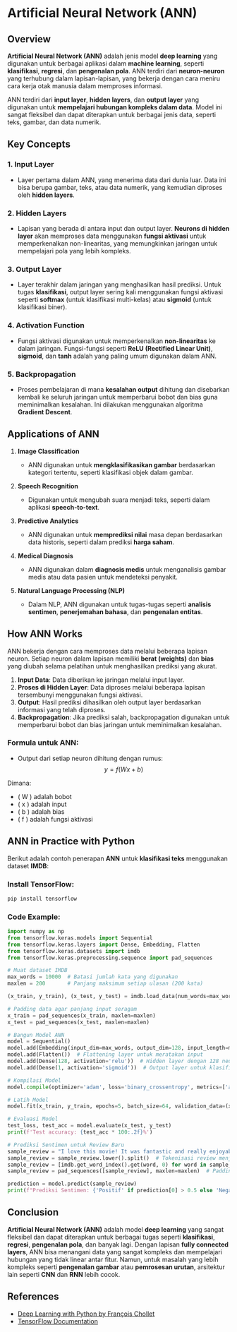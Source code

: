 
# Artificial Neural Network (ANN)

## Overview
**Artificial Neural Network (ANN)** adalah jenis model **deep learning** yang digunakan untuk berbagai aplikasi dalam **machine learning**, seperti **klasifikasi**, **regresi**, dan **pengenalan pola**. ANN terdiri dari **neuron-neuron** yang terhubung dalam lapisan-lapisan, yang bekerja dengan cara meniru cara kerja otak manusia dalam memproses informasi.

ANN terdiri dari **input layer**, **hidden layers**, dan **output layer** yang digunakan untuk **mempelajari hubungan kompleks dalam data**. Model ini sangat fleksibel dan dapat diterapkan untuk berbagai jenis data, seperti teks, gambar, dan data numerik.

## Key Concepts

### 1. **Input Layer**
   - Layer pertama dalam ANN, yang menerima data dari dunia luar. Data ini bisa berupa gambar, teks, atau data numerik, yang kemudian diproses oleh **hidden layers**.

### 2. **Hidden Layers**
   - Lapisan yang berada di antara input dan output layer. **Neurons di hidden layer** akan memproses data menggunakan **fungsi aktivasi** untuk memperkenalkan non-linearitas, yang memungkinkan jaringan untuk mempelajari pola yang lebih kompleks.

### 3. **Output Layer**
   - Layer terakhir dalam jaringan yang menghasilkan hasil prediksi. Untuk tugas **klasifikasi**, output layer sering kali menggunakan fungsi aktivasi seperti **softmax** (untuk klasifikasi multi-kelas) atau **sigmoid** (untuk klasifikasi biner).

### 4. **Activation Function**
   - Fungsi aktivasi digunakan untuk memperkenalkan **non-linearitas** ke dalam jaringan. Fungsi-fungsi seperti **ReLU (Rectified Linear Unit)**, **sigmoid**, dan **tanh** adalah yang paling umum digunakan dalam ANN.

### 5. **Backpropagation**
   - Proses pembelajaran di mana **kesalahan output** dihitung dan disebarkan kembali ke seluruh jaringan untuk memperbarui bobot dan bias guna meminimalkan kesalahan. Ini dilakukan menggunakan algoritma **Gradient Descent**.

## Applications of ANN

1. **Image Classification**
   - ANN digunakan untuk **mengklasifikasikan gambar** berdasarkan kategori tertentu, seperti klasifikasi objek dalam gambar.

2. **Speech Recognition**
   - Digunakan untuk mengubah suara menjadi teks, seperti dalam aplikasi **speech-to-text**.

3. **Predictive Analytics**
   - ANN digunakan untuk **memprediksi nilai** masa depan berdasarkan data historis, seperti dalam prediksi **harga saham**.

4. **Medical Diagnosis**
   - ANN digunakan dalam **diagnosis medis** untuk menganalisis gambar medis atau data pasien untuk mendeteksi penyakit.

5. **Natural Language Processing (NLP)**
   - Dalam NLP, ANN digunakan untuk tugas-tugas seperti **analisis sentimen**, **penerjemahan bahasa**, dan **pengenalan entitas**.

## How ANN Works

ANN bekerja dengan cara memproses data melalui beberapa lapisan neuron. Setiap neuron dalam lapisan memiliki **berat (weights)** dan **bias** yang diubah selama pelatihan untuk menghasilkan prediksi yang akurat.

1. **Input Data**: Data diberikan ke jaringan melalui input layer.
2. **Proses di Hidden Layer**: Data diproses melalui beberapa lapisan tersembunyi menggunakan fungsi aktivasi.
3. **Output**: Hasil prediksi dihasilkan oleh output layer berdasarkan informasi yang telah diproses.
4. **Backpropagation**: Jika prediksi salah, backpropagation digunakan untuk memperbarui bobot dan bias jaringan untuk meminimalkan kesalahan.

### Formula untuk ANN:
- Output dari setiap neuron dihitung dengan rumus:
  $$ y = f(Wx + b) $$

Dimana:
- \( W \) adalah bobot
- \( x \) adalah input
- \( b \) adalah bias
- \( f \) adalah fungsi aktivasi

## ANN in Practice with Python

Berikut adalah contoh penerapan **ANN** untuk **klasifikasi teks** menggunakan dataset **IMDB**:

### Install TensorFlow:
```bash
pip install tensorflow
```

### Code Example:
```python
import numpy as np
from tensorflow.keras.models import Sequential
from tensorflow.keras.layers import Dense, Embedding, Flatten
from tensorflow.keras.datasets import imdb
from tensorflow.keras.preprocessing.sequence import pad_sequences

# Muat dataset IMDB
max_words = 10000  # Batasi jumlah kata yang digunakan
maxlen = 200       # Panjang maksimum setiap ulasan (200 kata)

(x_train, y_train), (x_test, y_test) = imdb.load_data(num_words=max_words)

# Padding data agar panjang input seragam
x_train = pad_sequences(x_train, maxlen=maxlen)
x_test = pad_sequences(x_test, maxlen=maxlen)

# Bangun Model ANN
model = Sequential()
model.add(Embedding(input_dim=max_words, output_dim=128, input_length=maxlen))  # Input layer + Embedding
model.add(Flatten())  # Flattening layer untuk meratakan input
model.add(Dense(128, activation='relu'))  # Hidden layer dengan 128 neuron
model.add(Dense(1, activation='sigmoid'))  # Output layer untuk klasifikasi biner (positif/negatif)

# Kompilasi Model
model.compile(optimizer='adam', loss='binary_crossentropy', metrics=['accuracy'])

# Latih Model
model.fit(x_train, y_train, epochs=5, batch_size=64, validation_data=(x_test, y_test), verbose=1)

# Evaluasi Model
test_loss, test_acc = model.evaluate(x_test, y_test)
print(f'Test accuracy: {test_acc * 100:.2f}%')

# Prediksi Sentimen untuk Review Baru
sample_review = "I love this movie! It was fantastic and really enjoyable."
sample_review = sample_review.lower().split()  # Tokenisasi review menjadi daftar kata
sample_review = [imdb.get_word_index().get(word, 0) for word in sample_review]  # Ganti kata dengan indeksnya
sample_review = pad_sequences([sample_review], maxlen=maxlen)  # Padding review

prediction = model.predict(sample_review)
print(f"Prediksi Sentimen: {'Positif' if prediction[0] > 0.5 else 'Negatif'}")
```

## Conclusion
**Artificial Neural Network (ANN)** adalah model **deep learning** yang sangat fleksibel dan dapat diterapkan untuk berbagai tugas seperti **klasifikasi**, **regresi**, **pengenalan pola**, dan banyak lagi. Dengan lapisan **fully connected layers**, ANN bisa menangani data yang sangat kompleks dan mempelajari hubungan yang tidak linear antar fitur. Namun, untuk masalah yang lebih kompleks seperti **pengenalan gambar** atau **pemrosesan urutan**, arsitektur lain seperti **CNN** dan **RNN** lebih cocok.

## References
- [Deep Learning with Python by François Chollet](https://www.manning.com/books/deep-learning-with-python)
- [TensorFlow Documentation](https://www.tensorflow.org/)
